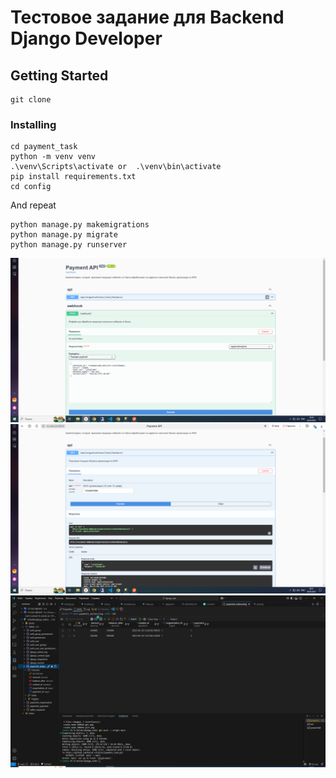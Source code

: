 #  Тестовое задание для Backend Django Developer



## Getting Started <a name = "getting_started"></a>



```
git clone 
```

### Installing



```
cd payment_task
python -m venv venv
.\venv\Scripts\activate or  .\venv\bin\activate
pip install requirements.txt
cd config
```

And repeat

```
python manage.py makemigrations
python manage.py migrate
python manage.py runserver
```
![alt text](post.png)
![alt text](get.png)
![alt text](log.png)
